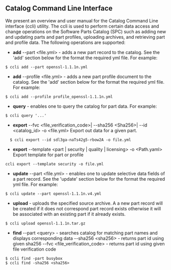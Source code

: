 ## Catalog Command Line Interface

We present an overview and user manual for the Catalog Command Line interface (ccli) utility. The ccli is used to perform certain data access and change 
operations on the Software Parts Catalog (SPC) such as adding new and updating parts and part profiles, uploading archives, and retrieving part and profile data.
The following operations are supported:

- **add** --part <file.yml> - adds a new part record to the catalog. See the 'add' section below for the format the required yml file. For example:
```
$ ccli add --part openssl-1.1.1n.yml
```
- **add** --profile <file.yml> - adds a new part profile document to the catalog. See the 'add' section below for the format the required yml file. For example:
```
$ ccli add --profile profile_openssl-1.1.1n.yml
```
- **query** <string> - enables one to query the catalog for part data. For example:
```
$ ccli query '...'
```
- **export** 
--fvc <file_verification_code>| --sha256 \<Sha256>| --id <catalog_id> -o <file.yml>
Export out data for a given part. 
```
  $ ccli export --id sdl3ga-naTs42g5-rbow2A -o file.yml
```
- **export** 
--template <part | security | quality | licensing> -o <Path.yaml>
Export template for part or profile
```
ccli export --template security -o file.yml
```
- **update** --part <file.yml> - enables one to update selective data fields of a part record. See the 'update' section below for the format the 
required yml file. For example:
```
$ ccli update --part openssl-1.1.1n.v4.yml
```
-  **upload** <source archive> - uploads the specified source archive. A a new part record will be created if it does not correspond part record exists otherwise
it will be associated with an existing part if it already exists.  
```
$ ccli upload openssl-1.1.1n.tar.gz
```
- **find** 
--part \<query> - searches catalog for matching part names and displays corresponding data
--sha256 \<sha256> - returns part id using given sha256
--fvc \<file_verification_code> - returns part id using given file verification code
```
$ ccli find -part busybox
$ ccli find -sha256 <sha256>
```


